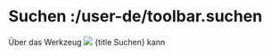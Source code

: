 # Suchen :/user-de/toolbar.suchen

Über das Werkzeug ![](baseline-search-24px.svg) {title Suchen} kann  
